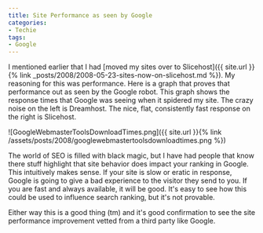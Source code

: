 ```yaml
---
title: Site Performance as seen by Google
categories:
- Techie
tags:
- Google
---
```


I mentioned earlier that I had [moved my sites over to Slicehost]({{ site.url }}{% link _posts/2008/2008-05-23-sites-now-on-slicehost.md %}). My reasoning for this was performance. Here is a graph that proves that performance out as seen by the Google robot. This graph shows the response times that Google was seeing when it spidered my site. The crazy noise on the left is Dreamhost. The nice, flat, consistently fast response on the right is Slicehost.

![GoogleWebmasterToolsDownloadTimes.png]({{ site.url }}{% link /assets/posts/2008/googlewebmastertoolsdownloadtimes.png %})

The world of SEO is filled with black magic, but I have had people that know there stuff highlight that site behavior does impact your ranking in Google. This intuitively makes sense. If your site is slow or eratic in response, Google is going to give a bad experience to the visitor they send to you. If you are fast and always available, it will be good. It's easy to see how this could be used to influence search ranking, but it's not provable.

Either way this is a good thing (tm) and it's good confirmation to see the site performance improvement vetted from a third party like Google.
